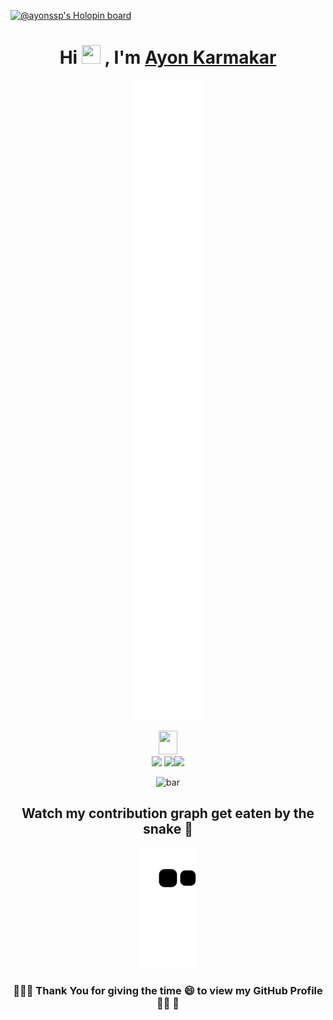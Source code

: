 [![@ayonssp's Holopin board](https://holopin.io/api/user/board?user=ayonssp)](https://holopin.io/@ayonssp)

<h1 align="center">Hi <img src="https://raw.githubusercontent.com/thepranaygupta/thepranaygupta/main/src/wave.gif" width="30px" height="30px"> , I'm <a href='https://linktr.ee/AYON_SSP' target="_blank">Ayon Karmakar</a></h1>

<!-- <h3 align="center">A technocrat who loves to Learn And Develop !</h3> -->

<p align="center">
    <img src="github-metrics.svg" >
</p>


<div align="center">

<img src = "https://media2.giphy.com/media/QssGEmpkyEOhBCb7e1/giphy.gif?cid=ecf05e47a0n3gi1bfqntqmob8g9aid1oyj2wr3ds3mg700bl&rid=giphy.gif" width = 30px height="38">
</div>

<div align="center">


<img src="https://media.giphy.com/media/qjqUcgIyRjsl2/giphy.gif" width="65" /> 
<a href="https://visitorbadge.io/status?path=AYON_SSP"><img src="https://api.visitorbadge.io/api/combined?path=AYON_SSP&label=AYON%20(VISITORS)&labelColor=%232ccce4&countColor=%23697689" /></a><img src="https://media.giphy.com/media/qjqUcgIyRjsl2/giphy.gif" width="65" />

![bar](https://spotify-bar.vercel.app/api/now-playing)
## Watch my contribution graph get eaten by the snake 🐍

![snake gif](https://github.com/Ayon-SSP/Ayon-SSP/blob/output/github-contribution-grid-snake.svg)

### 👩‍🚀🚀 Thank You for giving the time 😄 to view my GitHub  Profile 👩‍🚀 🚀


</div>


